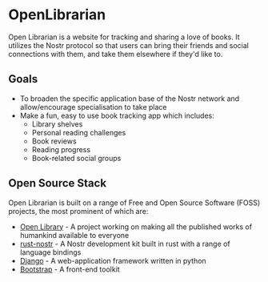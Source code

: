 # OpenLibrarian
 Open Librarian is a website for tracking and sharing a love of books. It utilizes the Nostr protocol so that users can bring their friends and social connections with them, and take them elsewhere if they'd like to. 

## Goals
- To broaden the specific application base of the Nostr network and allow/encourage specialisation to take place 
- Make a fun, easy to use book tracking app which includes:
  - Library shelves
  - Personal reading challenges
  - Book reviews
  - Reading progress
  - Book-related social groups

## Open Source Stack
Open Librarian is built on a range of Free and Open Source Software (FOSS) projects, the most prominent of which are:

- [Open Library](https://openlibrary.org/) - A project working on making all the published works of humankind available to everyone
- [rust-nostr](https://rust-nostr.org/) - A Nostr development kit built in rust with a range of language bindings 
- [Django](djangoproject.com) - A web-application framework written in python
- [Bootstrap](https://getbootstrap.com/) - A front-end toolkit